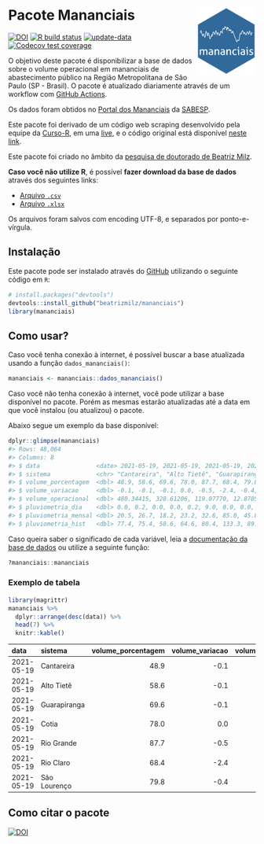 
<!-- README.md is generated from README.Rmd. Please edit that file -->

# Pacote Mananciais <img src="man/figures/hexlogo.png" align="right" width = "120px"/>

<!-- badges: start -->

[![DOI](https://zenodo.org/badge/DOI/10.5281/zenodo.4733056.svg)](https://doi.org/10.5281/zenodo.4733056)
[![R build
status](https://github.com/beatrizmilz/mananciais/workflows/R-CMD-check/badge.svg)](https://github.com/beatrizmilz/mananciais/actions)
[![update-data](https://github.com/beatrizmilz/mananciais/actions/workflows/2-update_data.yaml/badge.svg)](https://github.com/beatrizmilz/mananciais/actions/workflows/2-update_data.yaml)
[![Codecov test
coverage](https://codecov.io/gh/beatrizmilz/mananciais/branch/master/graph/badge.svg)](https://codecov.io/gh/beatrizmilz/mananciais?branch=master)
<!-- badges: end -->

O objetivo deste pacote é disponibilizar a base de dados sobre o volume
operacional em mananciais de abastecimento público na Região
Metropolitana de São Paulo (SP - Brasil). O pacote é atualizado
diariamente através de um workflow com [GitHub
Actions](https://github.com/beatrizmilz/mananciais/actions).

Os dados foram obtidos no [Portal dos
Mananciais](http://mananciais.sabesp.com.br/Situacao) da
[SABESP](http://site.sabesp.com.br/site/Default.aspx).

Este pacote foi derivado de um código web scraping desenvolvido pela
equipe da [Curso-R](https://www.curso-r.com/), em uma
[live](https://youtu.be/jvZIxrMmOcQ), e o código original está
disponível [neste
link](https://github.com/curso-r/lives/blob/master/drafts/20200730_scraper_sabesp.R).

Este pacote foi criado no âmbito da [pesquisa de doutorado de Beatriz
Milz](https://beatrizmilz.github.io/tese/).

**Caso você não utilize R**, é possível **fazer download da base de
dados** através dos seguintes links:

  - [Arquivo
    `.csv`](https://github.com/beatrizmilz/mananciais/raw/master/inst/extdata/mananciais.csv)
  - [Arquivo
    `.xlsx`](https://github.com/beatrizmilz/mananciais/blob/master/inst/extdata/mananciais.xlsx?raw=true)

Os arquivos foram salvos com encoding UTF-8, e separados por
ponto-e-vírgula.

## Instalação

Este pacote pode ser instalado através do [GitHub](https://github.com/)
utilizando o seguinte código em `R`:

``` r
# install.packages("devtools")
devtools::install_github("beatrizmilz/mananciais")
library(mananciais)
```

## Como usar?

Caso você tenha conexão à internet, é possível buscar a base atualizada
usando a função `dados_mananciais()`:

``` r
mananciais <- mananciais::dados_mananciais() 
```

Caso você não tenha conexão à internet, você pode utilizar a base
disponível no pacote. Porém as mesmas estarão atualizadas até a data em
que você instalou (ou atualizou) o pacote.

Abaixo segue um exemplo da base disponível:

``` r
dplyr::glimpse(mananciais)
#> Rows: 48,064
#> Columns: 8
#> $ data                <date> 2021-05-19, 2021-05-19, 2021-05-19, 2021-05-19, 2…
#> $ sistema             <chr> "Cantareira", "Alto Tietê", "Guarapiranga", "Cotia…
#> $ volume_porcentagem  <dbl> 48.9, 58.6, 69.6, 78.0, 87.7, 68.4, 79.8, 49.0, 58…
#> $ volume_variacao     <dbl> -0.1, -0.1, -0.1, 0.0, -0.5, -2.4, -0.4, 0.0, 0.0,…
#> $ volume_operacional  <dbl> 480.34415, 328.61206, 119.07770, 12.87051, 98.4241…
#> $ pluviometria_dia    <dbl> 0.0, 0.2, 0.0, 0.0, 0.2, 9.0, 0.0, 0.0, 0.0, 0.0, …
#> $ pluviometria_mensal <dbl> 20.5, 26.7, 18.2, 23.2, 32.6, 85.0, 45.8, 20.5, 26…
#> $ pluviometria_hist   <dbl> 77.4, 75.4, 58.6, 64.6, 80.4, 133.3, 89.3, 77.4, 7…
```

Caso queira saber o significado de cada variável, leia a [documentação
da base de
dados](https://beatrizmilz.github.io/mananciais/reference/mananciais.html)
ou utilize a seguinte função:

``` r
?mananciais::mananciais
```

### Exemplo de tabela

``` r
library(magrittr)
mananciais %>% 
  dplyr::arrange(desc(data)) %>% 
  head(7) %>%
  knitr::kable()
```

| data       | sistema      | volume\_porcentagem | volume\_variacao | volume\_operacional | pluviometria\_dia | pluviometria\_mensal | pluviometria\_hist |
| :--------- | :----------- | ------------------: | ---------------: | ------------------: | ----------------: | -------------------: | -----------------: |
| 2021-05-19 | Cantareira   |                48.9 |            \-0.1 |           480.34415 |               0.0 |                 20.5 |               77.4 |
| 2021-05-19 | Alto Tietê   |                58.6 |            \-0.1 |           328.61206 |               0.2 |                 26.7 |               75.4 |
| 2021-05-19 | Guarapiranga |                69.6 |            \-0.1 |           119.07770 |               0.0 |                 18.2 |               58.6 |
| 2021-05-19 | Cotia        |                78.0 |              0.0 |            12.87051 |               0.0 |                 23.2 |               64.6 |
| 2021-05-19 | Rio Grande   |                87.7 |            \-0.5 |            98.42417 |               0.2 |                 32.6 |               80.4 |
| 2021-05-19 | Rio Claro    |                68.4 |            \-2.4 |             9.34490 |               9.0 |                 85.0 |              133.3 |
| 2021-05-19 | São Lourenço |                79.8 |            \-0.4 |            70.86413 |               0.0 |                 45.8 |               89.3 |

## Como citar o pacote

[![DOI](https://zenodo.org/badge/DOI/10.5281/zenodo.4733056.svg)](https://doi.org/10.5281/zenodo.4733056)
